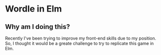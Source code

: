 # Wordle in Elm

## Why am I doing this?

Recently I've been trying to improve my front-end skills due to my position. So, I thought it would be a greate challenge to try to replicate this game in Elm.